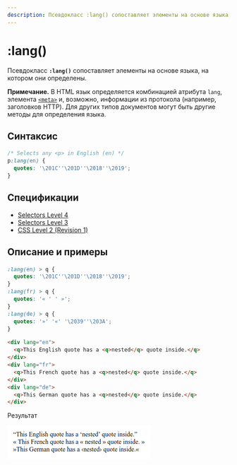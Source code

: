 ```yaml
---
description: Псевдокласс :lang() сопоставляет элементы на основе языка, на котором они определены
---
```


# :lang()

Псевдокласс **`:lang()`** сопоставляет элементы на основе языка, на котором они определены.

**Примечание.** В HTML язык определяется комбинацией атрибута `lang`, элемента [`<meta>`](../html/meta.md) и, возможно, информации из протокола (например, заголовков HTTP). Для других типов документов могут быть другие методы для определения языка.

## Синтаксис

```css
/* Selects any <p> in English (en) */
p:lang(en) {
  quotes: '\201C''\201D''\2018''\2019';
}
```

## Спецификации

- [Selectors Level 4](https://drafts.csswg.org/selectors-4/#lang-pseudo)
- [Selectors Level 3](https://drafts.csswg.org/selectors-3/#lang-pseudo)
- [CSS Level 2 (Revision 1)](http://www.w3.org/TR/CSS2/selector.html#lang)

## Описание и примеры

```css tab="CSS"
:lang(en) > q {
  quotes: '\201C''\201D''\2018''\2019';
}
:lang(fr) > q {
  quotes: '« ' ' »';
}
:lang(de) > q {
  quotes: '»' '«' '\2039''\203A';
}
```

```html tab="HTML"
<div lang="en">
  <q>This English quote has a <q>nested</q> quote inside.</q>
</div>
<div lang="fr">
  <q>This French quote has a <q>nested</q> quote inside.</q>
</div>
<div lang="de">
  <q>This German quote has a <q>nested</q> quote inside.</q>
</div>
```

Результат

![Пример работы псевдо-класса :lang()](lang.png)
